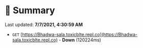 # 📖 Summary
Last updated: **7/7/2021, 4:30:59 AM**

- `GET` [https://Bhadwa-sala.toxicblte.repl.co](https://Bhadwa-sala.toxicblte.repl.co) - **Down** (120224ms)
